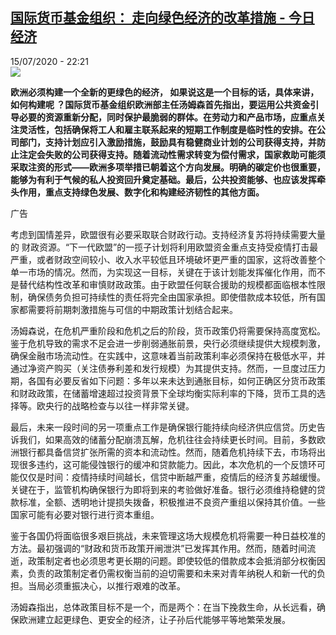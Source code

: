 <!--1594846686000-->
[国际货币基金组织： 走向绿色经济的改革措施 - 今日经济](http://www.rfi.fr//cn/%E5%9B%BD%E9%99%85/20200715-%E5%9B%BD%E9%99%85%E8%B4%A7%E5%B8%81%E5%9F%BA%E9%87%91%E7%BB%84%E7%BB%87-%E8%B5%B0%E5%90%91%E7%BB%BF%E8%89%B2%E7%BB%8F%E6%B5%8E%E7%9A%84%E6%94%B9%E9%9D%A9%E6%8E%AA%E6%96%BD)
------

<div>15/07/2020 - 22:21</div><img src="https://s.rfi.fr/media/display/f753bd9c-61e4-11ea-a29d-005056bf87d6/w:310/p:16x9/WB149255-RFI-CN-20140608.png"><p><strong>欧洲必须构建一个全新的更绿色的经济， 如果说这是一个目标的话，具体来讲，如何构建呢 ？国际货币基金组织欧洲部主任汤姆森首先指出，要运用公共资金引导必要的资源重新分配，同时保护最脆弱的群体。在劳动力和产品市场，应重点关注灵活性，包括确保将工人和雇主联系起来的短期工作制度是临时性的安排。在公司部门，支持计划应引入激励措施，鼓励具有稳健商业计划的公司获得支持，并防止注定会失败的公司获得支持。随着流动性需求转变为偿付需求，国家救助可能须采取注资的形式——欧洲多项举措已朝着这个方向发展。明确的碳定价也很重要，能够为有利于气候的私人投资回升奠定基础。最后，公共投资能够、也应该发挥牵头作用，重点支持绿色发展、数字化和构建经济韧性的其他方面。</strong></p><div class="t-content__body u-clearfix"><div class="m-interstitial"><div class="m-interstitial__ad"><divclass="m-block-ad "data-tms-ad-type="box"data-tms-ad-status="idle"data-tms-ad-pos="1"><div class="m-block-ad__label">广告</div><div class="m-block-ad__content"></div></div></div></div><p>考虑到国情差异，欧盟很有必要采取联合财政行动。支持经济复苏将持续需要大量的 财政资源。“下一代欧盟”的一揽子计划将利用欧盟资金重点支持受疫情打击最严重，或者财政空间较小、收入水平较低且环境破坏更严重的国家，这将改善整个单一市场的情况。然而，为实现这一目标，关键在于该计划能发挥催化作用，而不是替代结构性改革和审慎财政政策。由于欧盟任何联合援助的规模都面临根本性限制，确保债务负担可持续性的责任将完全由国家承担。即使借款成本较低，所有国家都需要将前期刺激措施与可信的中期政策计划结合起来。</p><p>汤姆森说，在危机严重阶段和危机之后的阶段，货币政策仍将需要保持高度宽松。鉴于危机导致的需求不足会进一步削弱通胀前景，央行必须继续提供大规模刺激，确保金融市场流动性。在实践中，这意味着当前政策利率必须保持在极低水平，并通过净资产购买（关注债券利差和发行规模）为其提供支持。然而，一旦度过压力期，各国有必要反省如下问题：多年以来未达到通胀目标，如何正确区分货币政策和财政政策，在储蓄增速超过投资背景下全球均衡实际利率的下降，货币工具的选择等。欧央行的战略检查与以往一样非常关键。</p><p>最后，未来一段时间的另一项重点工作是确保银行能持续向经济供应信贷。历史告诉我们，如果高效的储蓄分配崩溃瓦解，危机往往会持续更长时间。目前，多数欧洲银行都具备信贷扩张所需的资本和流动性。然而，随着危机持续下去，市场将出现很多违约，这可能侵蚀银行的缓冲和贷款能力。因此，本次危机的一个反馈环可能仅仅是时间：疫情持续时间越长，信贷中断越严重，疫情后的经济复苏越缓慢。关键在于，监管机构确保银行为即将到来的考验做好准备。银行必须维持稳健的贷款标准，全额、透明地计提损失拨备，积极推进不良资产重组以保持其价值。一些国家可能有必要对银行进行资本重组。</p><p>鉴于各国仍将面临很多艰巨挑战，未来管理这场大规模危机将需要一种日益校准的方法。最初强调的“财政和货币政策开闸泄洪”已发挥其作用。然而，随着时间流逝，政策制定者也必须思考更长期的问题。即使较低的借款成本会抵消部分权衡因素，负责的政策制定者仍需权衡当前的迫切需要和未来对青年纳税人和新一代的负担。当局必须重振决心，以推行艰难的改革。</p><p>汤姆森指出，总体政策目标不是一个，而是两个：在当下挽救生命，从长远看，确保欧洲建立起更绿色、更安全的经济，让子孙后代能够平等地繁荣发展。</p><p> </p><div class="o-self-promo o-self-promo--nl o-self-promo--hidden" data-selfpromo-newsletter></div><div class="o-self-promo o-self-promo--app o-self-promo--hidden" data-selfpromo-app></div></div>
